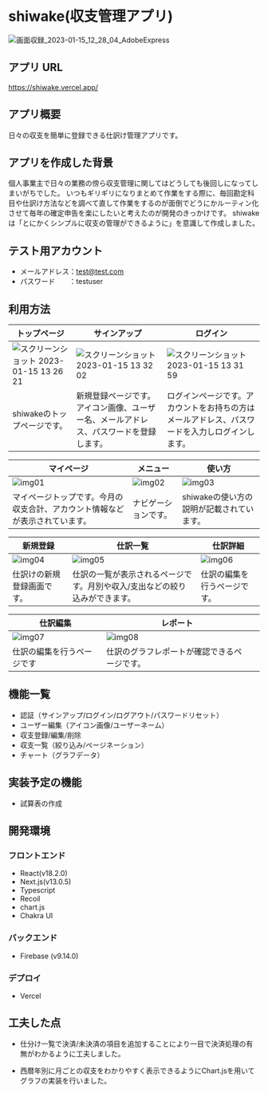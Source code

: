# shiwake(収支管理アプリ)
![画面収録_2023-01-15_12_28_04_AdobeExpress](https://user-images.githubusercontent.com/64601252/212523632-10560fca-b556-4001-ae9a-67247dec304c.gif)

## アプリ URL
https://shiwake.vercel.app/

## アプリ概要
日々の収支を簡単に登録できる仕訳け管理アプリです。

## アプリを作成した背景
個人事業主で日々の業務の傍ら収支管理に関してはどうしても後回しになってしまいがちでした。
いつもギリギリになりまとめて作業をする際に、毎回勘定科目や仕訳け方法などを調べて直して作業をするのが面倒でどうにかルーティン化させて毎年の確定申告を楽にしたいと考えたのが開発のきっかけです。
shiwakeは「とにかくシンプルに収支の管理ができるように」を意識して作成しました。

## テスト用アカウント
* メールアドレス：test@test.com
* パスワード　　：testuser

## 利用方法
| トップページ  | サインアップ | ログイン |
| ------------- | ------------- | ------------- |
| ![スクリーンショット 2023-01-15 13 26 21](https://user-images.githubusercontent.com/64601252/212522881-86954589-e8ce-4daa-8ea5-6ced5c0d2aa7.png)  | ![スクリーンショット 2023-01-15 13 32 02](https://user-images.githubusercontent.com/64601252/212523025-d0fe51ed-862a-4a5e-b474-c6726f59abe9.png) | ![スクリーンショット 2023-01-15 13 31 59](https://user-images.githubusercontent.com/64601252/212523016-1dad2726-a243-4fa4-ae50-c2ce6c8fe365.png) |
| shiwakeのトップページです。 | 新規登録ページです。アイコン画像、ユーザー名、メールアドレス、パスワードを登録します。 | ログインページです。アカウントをお持ちの方はメールアドレス、パスワードを入力しログインします。|

| マイページ | メニュー | 使い方 |
| ------------- | ------------- | ------------- |
| ![img01](https://user-images.githubusercontent.com/64601252/212523175-4ecd0e9d-ea5e-40d0-95e4-1f79125f57e9.png) | ![img02](https://user-images.githubusercontent.com/64601252/212523185-2d28fd58-ee3b-49b4-b64e-970557d291a4.png) | ![img03](https://user-images.githubusercontent.com/64601252/212523193-8f267235-bd5a-4145-b8f1-92d13a4efed0.png) |
| マイページトップです。今月の収支合計、アカウント情報などが表示されています。 | ナビゲーションです。 | shiwakeの使い方の説明が記載されています。|

| 新規登録 | 仕訳一覧 | 仕訳詳細 |
| ------------- | ------------- | ------------- |
| ![img04](https://user-images.githubusercontent.com/64601252/212523237-5c5e014c-6dc3-40b2-ac86-9628f030518b.png) | ![img05](https://user-images.githubusercontent.com/64601252/212523258-13b9e780-4d2b-4d59-adf2-43e0582a549a.png) | ![img06](https://user-images.githubusercontent.com/64601252/212523308-ac26f575-c90e-42a9-8364-ca069c4f0f08.png) |
| 仕訳けの新規登録画面です。 | 仕訳の一覧が表示されるページです。月別や収入/支出などの絞り込みができます。 | 仕訳の編集を行うページです。 |

| 仕訳編集 | レポート |  |
| ------------- | ------------- | ------------- |
| ![img07](https://user-images.githubusercontent.com/64601252/212523404-2ef8158d-aa31-42de-9503-5a1ad71e4790.png) | ![img08](https://user-images.githubusercontent.com/64601252/212523412-dd6dde91-dc0a-45cb-b8ee-d8d9d065735c.png) |  |
| 仕訳の編集を行うページです | 仕訳のグラフレポートが確認できるページです。 |  |

## 機能一覧
* 認証（サインアップ/ログイン/ログアウト/パスワードリセット）
* ユーザー編集（アイコン画像/ユーザーネーム）
* 収支登録/編集/削除
* 収支一覧（絞り込み/ページネーション）
* チャート（グラフデータ）

## 実装予定の機能
* 試算表の作成

## 開発環境
### フロントエンド
* React(v18.2.0)
* Next.js(v13.0.5)
* Typescript
* Recoil
* chart.js
* Chakra UI

### バックエンド
* Firebase (v9.14.0)

### デプロイ
* Vercel

## 工夫した点
* 仕分け一覧で決済/未決済の項目を追加することにより一目で決済処理の有無がわかるように工夫しました。

* 西暦年別に月ごとの収支をわかりやすく表示できるようにChart.jsを用いてグラフの実装を行いました。
